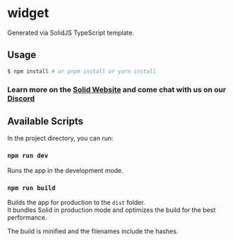 # widget

Generated via SolidJS TypeScript template.

## Usage

```bash
$ npm install # or pnpm install or yarn install
```

### Learn more on the [Solid Website](https://solidjs.com) and come chat with us on our [Discord](https://discord.com/invite/solidjs)

## Available Scripts

In the project directory, you can run:

### `npm run dev`

Runs the app in the development mode.

### `npm run build`

Builds the app for production to the `dist` folder.<br>
It bundles Solid in production mode and optimizes the build for the best performance.

The build is minified and the filenames include the hashes.<br>
